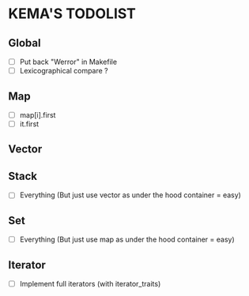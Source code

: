 # KEMA'S TODOLIST

## Global

- [ ] Put back "Werror" in Makefile
- [ ] Lexicographical compare ?

## Map

- [ ] map[i].first
- [ ] it.first

## Vector

## Stack

- [ ] Everything (But just use vector as under the hood container = easy)

## Set

- [ ] Everything (But just use map as under the hood container = easy)

## Iterator

- [ ] Implement full iterators (with iterator_traits)
